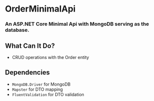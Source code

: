 # OrderMinimalApi
### An ASP.NET Core Minimal Api with MongoDB serving as the database.

## What Can It Do?
* CRUD operations with the Order entity

## Dependencies
* `MongoDB.Driver` for MongoDB
* `Mapster` for DTO mapping
* `FluentValidation` for DTO validation
